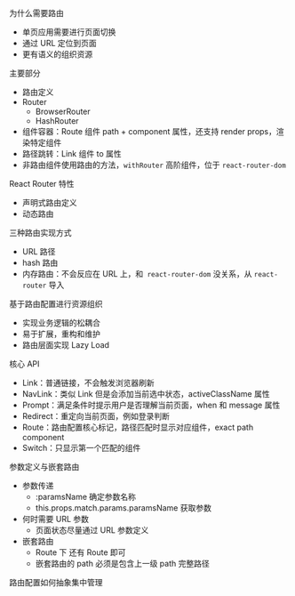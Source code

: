 为什么需要路由
* 单页应用需要进行页面切换
* 通过 URL 定位到页面
* 更有语义的组织资源

主要部分
* 路由定义
* Router
  * BrowserRouter
  * HashRouter
* 组件容器：Route 组件 path + component 属性，还支持 render props，渲染特定组件
* 路径跳转：Link 组件 to 属性
* 非路由组件使用路由的方法，`withRouter` 高阶组件，位于 `react-router-dom`

React Router 特性
* 声明式路由定义
* 动态路由

三种路由实现方式
* URL 路径
* hash 路由
* 内存路由：不会反应在 URL 上，和` react-router-dom` 没关系，从 `react-router` 导入

基于路由配置进行资源组织
* 实现业务逻辑的松耦合
* 易于扩展，重构和维护
* 路由层面实现 Lazy Load

核心 API
* Link：普通链接，不会触发浏览器刷新
* NavLink：类似 Link 但是会添加当前选中状态，activeClassName 属性
* Prompt：满足条件时提示用户是否理解当前页面，when 和 message 属性
* Redirect：重定向当前页面，例如登录判断
* Route：路由配置核心标记，路径匹配时显示对应组件，exact path component
* Switch：只显示第一个匹配的组件

参数定义与嵌套路由
* 参数传递
  * :paramsName 确定参数名称
  * this.props.match.params.paramsName 获取参数
* 何时需要 URL 参数
  * 页面状态尽量通过 URL 参数定义
* 嵌套路由
  * Route 下 还有 Route 即可
  * 嵌套路由的 path 必须是包含上一级 path 完整路径

路由配置如何抽象集中管理